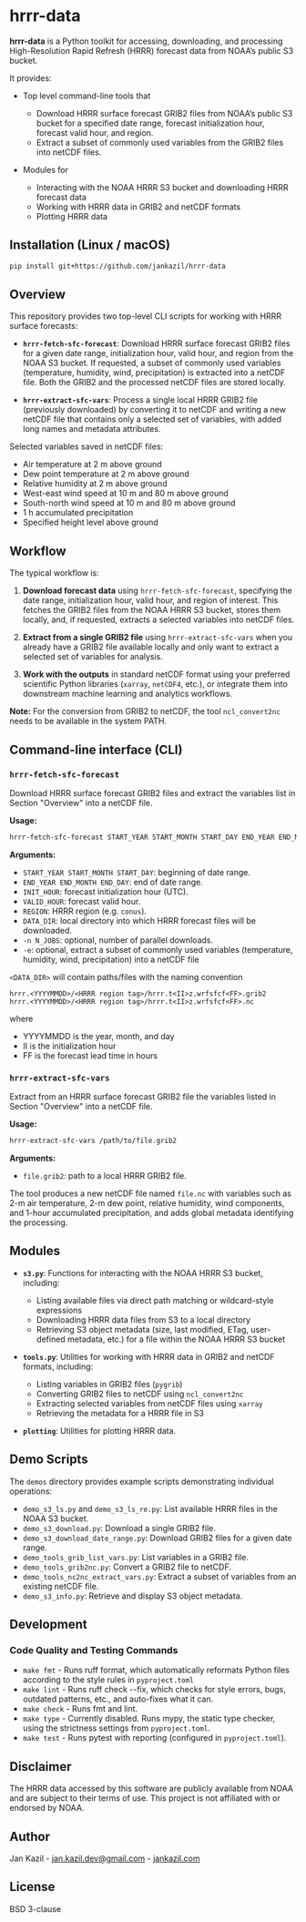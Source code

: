 # hrrr-data

**hrrr-data** is a Python toolkit for accessing, downloading, and processing High-Resolution Rapid Refresh (HRRR) forecast data from NOAA’s public S3 bucket.

It provides:

- Top level command-line tools that
  - Download HRRR surface forecast GRIB2 files from NOAA’s public S3 bucket for a specified date range, forecast initialization hour, forecast valid hour, and region.
  - Extract a subset of commonly used variables from the GRIB2 files into netCDF files.

- Modules for
  - Interacting with the NOAA HRRR S3 bucket and downloading HRRR forecast data
  - Working with HRRR data in GRIB2 and netCDF formats
  - Plotting HRRR data

## Installation (Linux / macOS)

```bash
pip install git+https://github.com/jankazil/hrrr-data
```

## Overview

This repository provides two top-level CLI scripts for working with HRRR surface forecasts:

- **`hrrr-fetch-sfc-forecast`**: Download HRRR surface forecast GRIB2 files for a given date range, initialization hour, valid hour, and region from the NOAA S3 bucket. If requested, a subset of commonly used variables (temperature, humidity, wind, precipitation) is extracted into a netCDF file. Both the GRIB2 and the processed netCDF files are stored locally.

- **`hrrr-extract-sfc-vars`**: Process a single local HRRR GRIB2 file (previously downloaded) by converting it to netCDF and writing a new netCDF file that contains only a selected set of variables, with added long names and metadata attributes.

Selected variables saved in netCDF files:

  - Air temperature at 2 m above ground
  - Dew point temperature at 2 m above ground
  - Relative humidity at 2 m above ground
  - West-east wind speed at 10 m and 80 m above ground
  - South-north wind speed at 10 m and 80 m above ground
  - 1 h accumulated precipitation
  - Specified height level above ground

## Workflow

The typical workflow is:

1. **Download forecast data** using `hrrr-fetch-sfc-forecast`, specifying the date range, initialization hour, valid hour, and region of interest. This fetches the GRIB2 files from the NOAA HRRR S3 bucket, stores them locally, and, if requested, extracts a selected variables into netCDF files.

2. **Extract from a single GRIB2 file** using `hrrr-extract-sfc-vars` when you already have a GRIB2 file available locally and only want to extract a selected set of variables for analysis.

3. **Work with the outputs** in standard netCDF format using your preferred scientific Python libraries (`xarray`, `netCDF4`, etc.), or integrate them into downstream machine learning and analytics workflows.

**Note:** For the conversion from GRIB2 to netCDF, the tool `ncl_convert2nc` needs to be available in the system PATH.

## Command-line interface (CLI)

### `hrrr-fetch-sfc-forecast`

Download HRRR surface forecast GRIB2 files and extract the variables list in Section "Overview" into a netCDF file.

**Usage:**

```bash
hrrr-fetch-sfc-forecast START_YEAR START_MONTH START_DAY END_YEAR END_MONTH END_DAY INIT_HOUR VALID_HOUR REGION DATA_DIR [-n N_JOBS] [-e]
```

**Arguments:**

- `START_YEAR START_MONTH START_DAY`: beginning of date range.
- `END_YEAR END_MONTH END_DAY`: end of date range.
- `INIT_HOUR`: forecast initialization hour (UTC).
- `VALID_HOUR`: forecast valid hour.
- `REGION`: HRRR region (e.g. `conus`).
- `DATA_DIR`: local directory into which HRRR forecast files will be downloaded.
- `-n N_JOBS`: optional, number of parallel downloads.
- `-e`: optional, extract a subset of commonly used variables (temperature, humidity, wind, precipitation) into a netCDF file

`<DATA_DIR>` will contain paths/files with the naming convention

  `hrrr.<YYYYMMDD>/<HRRR region tag>/hrrr.t<II>z.wrfsfcf<FF>.grib2`  
  `hrrr.<YYYYMMDD>/<HRRR region tag>/hrrr.t<II>z.wrfsfcf<FF>.nc`  

where  

- YYYYMMDD is the year, month, and day
- II is the initialization hour
- FF is the forecast lead time in hours

### `hrrr-extract-sfc-vars`

Extract from an HRRR surface forecast GRIB2 file the variables listed in Section "Overview" into a netCDF file.

**Usage:**

```bash
hrrr-extract-sfc-vars /path/to/file.grib2
```

**Arguments:**
- `file.grib2`: path to a local HRRR GRIB2 file.

The tool produces a new netCDF file named `file.nc` with variables such as 2-m air temperature, 2-m dew point, relative humidity, wind components, and 1-hour accumulated precipitation, and adds global metadata identifying the processing.

## Modules

- **`s3.py`**: Functions for interacting with the NOAA HRRR S3 bucket, including:
  - Listing available files via direct path matching or wildcard-style expressions
  - Downloading HRRR data files from S3 to a local directory
  - Retrieving S3 object metadata (size, last modified, ETag, user-defined metadata, etc.) for a file within the NOAA HRRR S3 bucket

- **`tools.py`**: Utilities for working with HRRR data in GRIB2 and netCDF formats, including:
  - Listing variables in GRIB2 files (`pygrib`)
  - Converting GRIB2 files to netCDF using `ncl_convert2nc`
  - Extracting selected variables from netCDF files using `xarray`
  - Retrieving the metadata for a HRRR file in S3

- **`plotting`**: Utilities for plotting HRRR data.

## Demo Scripts

The `demos` directory provides example scripts demonstrating individual operations:

- `demo_s3_ls.py` and `demo_s3_ls_re.py`: List available HRRR files in the NOAA S3 bucket.
- `demo_s3_download.py`: Download a single GRIB2 file.
- `demo_s3_download_date_range.py`: Download GRIB2 files for a given date range.
- `demo_tools_grib_list_vars.py`: List variables in a GRIB2 file.
- `demo_tools_grib2nc.py`: Convert a GRIB2 file to netCDF.
- `demo_tools_nc2nc_extract_vars.py`: Extract a subset of variables from an existing netCDF file.
- `demo_s3_info.py`: Retrieve and display S3 object metadata.

## Development

### Code Quality and Testing Commands

- `make fmt` - Runs ruff format, which automatically reformats Python files according to the style rules in `pyproject.toml`
- `make lint` - Runs ruff check --fix, which checks for style errors, bugs, outdated patterns, etc., and auto-fixes what it can.
- `make check` - Runs fmt and lint.
- `make type` - Currently disabled. Runs mypy, the static type checker, using the strictness settings from `pyproject.toml`.
- `make test` - Runs pytest with reporting (configured in `pyproject.toml`).

## Disclaimer

The HRRR data accessed by this software are publicly available from NOAA and are subject to their terms of use. This project is not affiliated with or endorsed by NOAA.

## Author
Jan Kazil - jan.kazil.dev@gmail.com - [jankazil.com](https://jankazil.com)  

## License

BSD 3-clause
